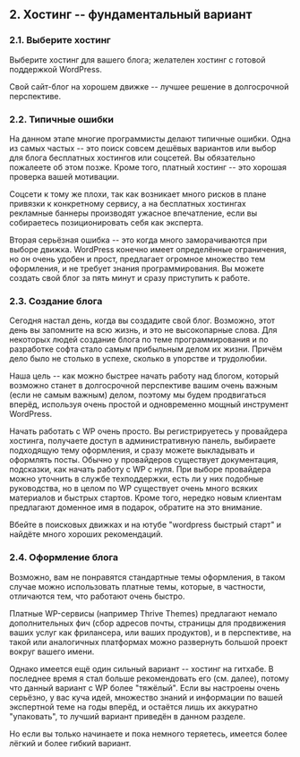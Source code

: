 ## 2. Хостинг -- фундаментальный вариант

### 2.1. Выберите хостинг

Выберите хостинг для вашего блога; желателен хостинг с готовой поддержкой WordPress.

Свой сайт-блог на хорошем движке -- лучшее решение в долгосрочной перспективе.

### 2.2. Типичные ошибки

На данном этапе многие программисты делают типичные ошибки. Одна из самых частых -- это поиск совсем дешёвых вариантов или выбор для блога бесплатных хостингов или соцсетей. Вы обязательно пожалеете об этом позже. Кроме того, платный хостинг -- это хорошая проверка вашей мотивации.

Соцсети к тому же плохи, так как возникает много рисков в плане привязки к конкретному сервису, а на бесплатных хостингах рекламные баннеры производят ужасное впечатление, если вы собираетесь позиционировать себя как эксперта.

Вторая серьёзная ошибка -- это когда много заморачиваются при выборе движка. WordPress конечно имеет определённые ограничения, но он очень удобен и прост, предлагает огромное множество тем оформления, и не требует знания программирования. Вы можете создать свой блог за пять минут и сразу приступить к работе.

### 2.3. Создание блога

Сегодня настал день, когда вы создадите свой блог. Возможно, этот день вы запомните на всю жизнь, и это не высокопарные слова. Для некоторых людей создание блога по теме программирования и по разработке софта стало самым прибыльным делом их жизни. Причём дело было не столько в успехе, сколько в упорстве и трудолюбии.

Наша цель -- как можно быстрее начать работу над блогом, который возможно станет в долгосрочной перспективе вашим очень важным (если не самым важным) делом, поэтому мы будем продвигаться вперёд, используя очень простой и одновременно мощный инструмент WordPress.

Начать работать с WP очень просто. Вы регистрируетесь у провайдера хостинга, получаете доступ в административную панель, выбираете подходящую тему оформления, и сразу можете выкладывать и оформлять посты. Обычно у провайдеров существует документация, подсказки, как начать работу с WP с нуля. При выборе провайдера можно уточнить в службе техподдержки, есть ли у них подобные руководства, но в целом по WP существует очень много всяких материалов и быстрых стартов. Кроме того, нередко новым клиентам предлагают доменное имя в подарок, обратите на это внимание.

Вбейте в поисковых движках и на ютубе "wordpress быстрый старт" и найдёте много хороших рекомендаций.

### 2.4. Оформление блога

Возможно, вам не понравятся стандартные темы оформления, в таком случае можно использовать платные темы, которые, в частности, отличаются тем, что работают очень быстро.

Платные WP-сервисы (например Thrive Themes) предлагают немало дополнительных фич (сбор адресов почты, страницы для продвижения ваших услуг как фрилансера, или ваших продуктов), и в перспективе, на такой или аналогичных платформах можно развернуть большой проект вокруг вашего имени.

Однако имеется ещё один сильный вариант -- хостинг на гитхабе. В последнее время я стал больше рекомендовать его (см. далее), потому что данный вариант с WP более "тяжёлый". Если вы настроены очень серьёзно, у вас куча идей, множество знаний и информации по вашей экспертной теме на годы вперёд, и остаётся лишь их аккуратно "упаковать", то лучший вариант приведён в данном разделе.

Но если вы только начинаете и пока немного теряетесь, имеется более лёгкий и более гибкий вариант.